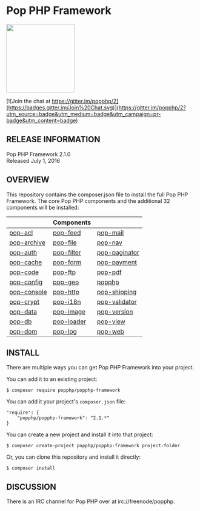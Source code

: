 Pop PHP Framework
=================

<img src="http://www.popphp.org/img/pop-php-logo.png" width="180" height="180" />

[![Join the chat at https://gitter.im/popphp/2](https://badges.gitter.im/Join%20Chat.svg)](https://gitter.im/popphp/2?utm_source=badge&utm_medium=badge&utm_campaign=pr-badge&utm_content=badge)

RELEASE INFORMATION
-------------------
Pop PHP Framework 2.1.0  
Released July 1, 2016

OVERVIEW
--------
This repository contains the composer.json file to install the full Pop PHP Framework.
The core Pop PHP components and the additional 32 components will be installed:

|                                                      | Components                                         |                                                          |
|------------------------------------------------------|----------------------------------------------------|----------------------------------------------------------|
| [pop-acl](https://github.com/popphp/pop-acl)         | [pop-feed](https://github.com/popphp/pop-feed)     | [pop-mail](https://github.com/popphp/pop-mail)           |
| [pop-archive](https://github.com/popphp/pop-archive) | [pop-file](https://github.com/popphp/pop-file)     | [pop-nav](https://github.com/popphp/pop-nav)             |
| [pop-auth](https://github.com/popphp/pop-auth)       | [pop-filter](https://github.com/popphp/pop-filter) | [pop-paginator](https://github.com/popphp/pop-paginator) |
| [pop-cache](https://github.com/popphp/pop-cache)     | [pop-form](https://github.com/popphp/pop-form)     | [pop-payment](https://github.com/popphp/pop-payment)     |
| [pop-code](https://github.com/popphp/pop-code)       | [pop-ftp](https://github.com/popphp/pop-ftp)       | [pop-pdf](https://github.com/popphp/pop-pdf)             |
| [pop-config](https://github.com/popphp/pop-config)   | [pop-geo](https://github.com/popphp/pop-geo)       | [popphp](https://github.com/popphp/popphp)               |
| [pop-console](https://github.com/popphp/pop-console) | [pop-http](https://github.com/popphp/pop-http)     | [pop-shipping](https://github.com/popphp/pop-shipping)   |
| [pop-crypt](https://github.com/popphp/pop-crypt)     | [pop-i18n](https://github.com/popphp/pop-i18n)     | [pop-validator](https://github.com/popphp/pop-validator) |
| [pop-data](https://github.com/popphp/pop-data)       | [pop-image](https://github.com/popphp/pop-image)   | [pop-version](https://github.com/popphp/pop-version)     |
| [pop-db](https://github.com/popphp/pop-db)           | [pop-loader](https://github.com/popphp/pop-loader) | [pop-view](https://github.com/popphp/pop-view)           |
| [pop-dom](https://github.com/popphp/pop-dom)         | [pop-log](https://github.com/popphp/pop-log)       | [pop-web](https://github.com/popphp/pop-web)             |

INSTALL
-------
There are multiple ways you can get Pop PHP Framework into your project.

You can add it to an existing project:

```console
$ composer require popphp/popphp-framework
```

You can add it your project's `composer.json` file:

    "require": {
        "popphp/popphp-framework": "2.1.*"
    }

You can create a new project and install it into that project:

```console
$ composer create-project popphp/popphp-framework project-folder
```

Or, you can clone this repository and install it directly:

```console
$ composer install
```

## DISCUSSION

There is an IRC channel for Pop PHP over at irc://freenode/popphp.
